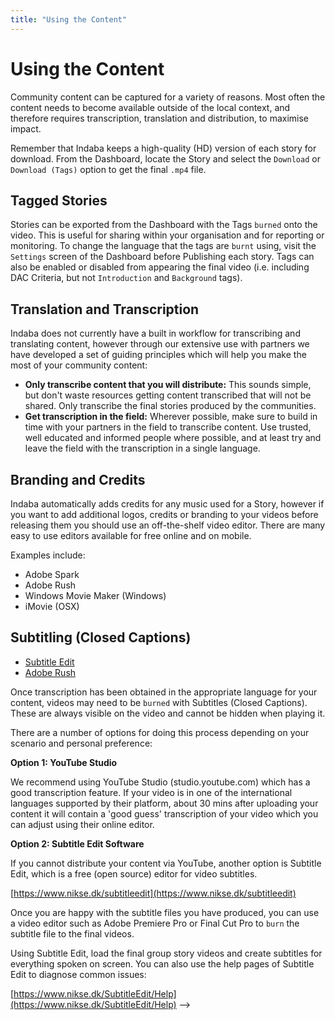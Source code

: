 ```yaml
---
title: "Using the Content"
---
```


<ReadTime />

<Steps :step="5"/>

# Using the Content

<Leader>

Community content can be captured for a variety of reasons. Most often the content needs to become available outside of the local context, and therefore requires transcription, translation and distribution, to maximise impact.

</Leader>

<Tip title="Where Are My Videos?">

Remember that Indaba keeps a high-quality (HD) version of each story for download. From the Dashboard, locate the Story and select the `Download` or `Download (Tags)` option to get the final `.mp4` file.

</Tip>

## Tagged Stories

Stories can be exported from the Dashboard with the Tags `burned` onto the video. This is useful for sharing within your organisation and for reporting or monitoring. To change the language that the tags are `burnt` using, visit the `Settings` screen of the Dashboard before Publishing each story. Tags can also be enabled or disabled from appearing the final video (i.e. including DAC Criteria, but not `Introduction` and `Background` tags).

## Translation and Transcription

Indaba does not currently have a built in workflow for transcribing and translating content, however through our extensive use with partners we have developed a set of guiding principles which will help you make the most of your community content:

- **Only transcribe content that you will distribute:** This sounds simple, but don't waste resources getting content transcribed that will not be shared. Only transcribe the final stories produced by the communities.
- **Get transcription in the field:** Wherever possible, make sure to build in time with your partners in the field to transcribe content. Use trusted, well educated and informed people where possible, and at least try and leave the field with the transcription in a single language.

## Branding and Credits

Indaba automatically adds credits for any music used for a Story, however if you want to add additional logos, credits or branding to your videos before releasing them you should use an off-the-shelf video editor. There are many easy to use editors available for free online and on mobile.

Examples include:

- Adobe Spark
- Adobe Rush
- Windows Movie Maker (Windows)
- iMovie (OSX)

## Subtitling (Closed Captions)

<Materials title="Materials">

- [Subtitle Edit](https://www.nikse.dk/subtitleedit)
- [Adobe Rush](https://www.nikse.dk/subtitleedit)

</Materials>

Once transcription has been obtained in the appropriate language for your content, videos may need to be `burned` with Subtitles (Closed Captions). These are always visible on the video and cannot be hidden when playing it.

There are a number of options for doing this process depending on your scenario and personal preference:

**Option 1: YouTube Studio**

We recommend using YouTube Studio (studio.youtube.com) which has a good transcription feature. If your video is in one of the international languages supported by their platform, about 30 mins after uploading your content it will contain a 'good guess' transcription of your video which you can adjust using their online editor.

**Option 2: Subtitle Edit Software**

If you cannot distribute your content via YouTube, another option is Subtitle Edit, which is a free (open source) editor for video subtitles. 

[https://www.nikse.dk/subtitleedit](https://www.nikse.dk/subtitleedit)

Once you are happy with the subtitle files you have produced, you can use a video editor such as Adobe Premiere Pro or Final Cut Pro to `burn` the subtitle file to the final videos.

Using Subtitle Edit, load the final group story videos and create subtitles for everything spoken on screen. You can also use the help pages of Subtitle Edit to diagnose common issues: 

[https://www.nikse.dk/SubtitleEdit/Help](https://www.nikse.dk/SubtitleEdit/Help) -->

